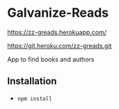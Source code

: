 # Galvanize-Reads

https://zz-greads.herokuapp.com/

https://git.heroku.com/zz-greads.git

App to find books and authors

## Installation
* `npm install`

